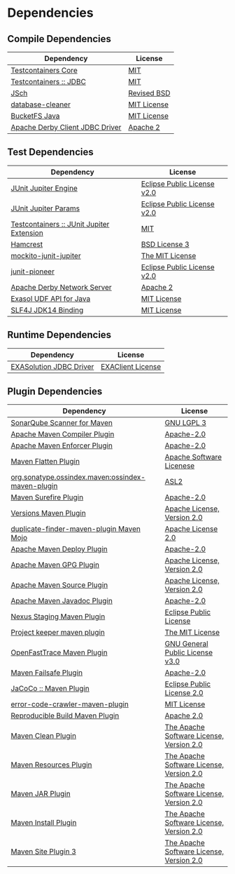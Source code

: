 <!-- @formatter:off -->
# Dependencies

## Compile Dependencies

| Dependency                           | License          |
| ------------------------------------ | ---------------- |
| [Testcontainers Core][0]             | [MIT][1]         |
| [Testcontainers :: JDBC][0]          | [MIT][1]         |
| [JSch][2]                            | [Revised BSD][3] |
| [database-cleaner][4]                | [MIT License][5] |
| [BucketFS Java][6]                   | [MIT License][7] |
| [Apache Derby Client JDBC Driver][8] | [Apache 2][9]    |

## Test Dependencies

| Dependency                                     | License                           |
| ---------------------------------------------- | --------------------------------- |
| [JUnit Jupiter Engine][10]                     | [Eclipse Public License v2.0][11] |
| [JUnit Jupiter Params][10]                     | [Eclipse Public License v2.0][11] |
| [Testcontainers :: JUnit Jupiter Extension][0] | [MIT][1]                          |
| [Hamcrest][12]                                 | [BSD License 3][13]               |
| [mockito-junit-jupiter][14]                    | [The MIT License][15]             |
| [junit-pioneer][16]                            | [Eclipse Public License v2.0][11] |
| [Apache Derby Network Server][8]               | [Apache 2][9]                     |
| [Exasol UDF API for Java][17]                  | [MIT License][18]                 |
| [SLF4J JDK14 Binding][19]                      | [MIT License][20]                 |

## Runtime Dependencies

| Dependency                    | License                 |
| ----------------------------- | ----------------------- |
| [EXASolution JDBC Driver][21] | [EXAClient License][22] |

## Plugin Dependencies

| Dependency                                              | License                                       |
| ------------------------------------------------------- | --------------------------------------------- |
| [SonarQube Scanner for Maven][23]                       | [GNU LGPL 3][24]                              |
| [Apache Maven Compiler Plugin][25]                      | [Apache-2.0][26]                              |
| [Apache Maven Enforcer Plugin][27]                      | [Apache-2.0][26]                              |
| [Maven Flatten Plugin][28]                              | [Apache Software Licenese][26]                |
| [org.sonatype.ossindex.maven:ossindex-maven-plugin][29] | [ASL2][9]                                     |
| [Maven Surefire Plugin][30]                             | [Apache-2.0][26]                              |
| [Versions Maven Plugin][31]                             | [Apache License, Version 2.0][26]             |
| [duplicate-finder-maven-plugin Maven Mojo][32]          | [Apache License 2.0][33]                      |
| [Apache Maven Deploy Plugin][34]                        | [Apache-2.0][26]                              |
| [Apache Maven GPG Plugin][35]                           | [Apache License, Version 2.0][26]             |
| [Apache Maven Source Plugin][36]                        | [Apache License, Version 2.0][26]             |
| [Apache Maven Javadoc Plugin][37]                       | [Apache-2.0][26]                              |
| [Nexus Staging Maven Plugin][38]                        | [Eclipse Public License][39]                  |
| [Project keeper maven plugin][40]                       | [The MIT License][41]                         |
| [OpenFastTrace Maven Plugin][42]                        | [GNU General Public License v3.0][43]         |
| [Maven Failsafe Plugin][44]                             | [Apache-2.0][26]                              |
| [JaCoCo :: Maven Plugin][45]                            | [Eclipse Public License 2.0][46]              |
| [error-code-crawler-maven-plugin][47]                   | [MIT License][48]                             |
| [Reproducible Build Maven Plugin][49]                   | [Apache 2.0][9]                               |
| [Maven Clean Plugin][50]                                | [The Apache Software License, Version 2.0][9] |
| [Maven Resources Plugin][51]                            | [The Apache Software License, Version 2.0][9] |
| [Maven JAR Plugin][52]                                  | [The Apache Software License, Version 2.0][9] |
| [Maven Install Plugin][53]                              | [The Apache Software License, Version 2.0][9] |
| [Maven Site Plugin 3][54]                               | [The Apache Software License, Version 2.0][9] |

[0]: https://testcontainers.org
[1]: http://opensource.org/licenses/MIT
[2]: http://www.jcraft.com/jsch/
[3]: http://www.jcraft.com/jsch/LICENSE.txt
[4]: https://github.com/exasol/database-cleaner/
[5]: https://github.com/exasol/database-cleaner/blob/main/LICENSE
[6]: https://github.com/exasol/bucketfs-java/
[7]: https://github.com/exasol/bucketfs-java/blob/main/LICENSE
[8]: http://db.apache.org/derby/
[9]: http://www.apache.org/licenses/LICENSE-2.0.txt
[10]: https://junit.org/junit5/
[11]: https://www.eclipse.org/legal/epl-v20.html
[12]: http://hamcrest.org/JavaHamcrest/
[13]: http://opensource.org/licenses/BSD-3-Clause
[14]: https://github.com/mockito/mockito
[15]: https://github.com/mockito/mockito/blob/main/LICENSE
[16]: https://junit-pioneer.org/
[17]: https://github.com/exasol/udf-api-java/
[18]: https://github.com/exasol/udf-api-java/blob/main/LICENSE
[19]: http://www.slf4j.org
[20]: http://www.opensource.org/licenses/mit-license.php
[21]: http://www.exasol.com
[22]: https://repo1.maven.org/maven2/com/exasol/exasol-jdbc/7.1.20/exasol-jdbc-7.1.20-license.txt
[23]: http://sonarsource.github.io/sonar-scanner-maven/
[24]: http://www.gnu.org/licenses/lgpl.txt
[25]: https://maven.apache.org/plugins/maven-compiler-plugin/
[26]: https://www.apache.org/licenses/LICENSE-2.0.txt
[27]: https://maven.apache.org/enforcer/maven-enforcer-plugin/
[28]: https://www.mojohaus.org/flatten-maven-plugin/
[29]: https://sonatype.github.io/ossindex-maven/maven-plugin/
[30]: https://maven.apache.org/surefire/maven-surefire-plugin/
[31]: https://www.mojohaus.org/versions/versions-maven-plugin/
[32]: https://basepom.github.io/duplicate-finder-maven-plugin
[33]: http://www.apache.org/licenses/LICENSE-2.0.html
[34]: https://maven.apache.org/plugins/maven-deploy-plugin/
[35]: https://maven.apache.org/plugins/maven-gpg-plugin/
[36]: https://maven.apache.org/plugins/maven-source-plugin/
[37]: https://maven.apache.org/plugins/maven-javadoc-plugin/
[38]: http://www.sonatype.com/public-parent/nexus-maven-plugins/nexus-staging/nexus-staging-maven-plugin/
[39]: http://www.eclipse.org/legal/epl-v10.html
[40]: https://github.com/exasol/project-keeper/
[41]: https://github.com/exasol/project-keeper/blob/main/LICENSE
[42]: https://github.com/itsallcode/openfasttrace-maven-plugin
[43]: https://www.gnu.org/licenses/gpl-3.0.html
[44]: https://maven.apache.org/surefire/maven-failsafe-plugin/
[45]: https://www.jacoco.org/jacoco/trunk/doc/maven.html
[46]: https://www.eclipse.org/legal/epl-2.0/
[47]: https://github.com/exasol/error-code-crawler-maven-plugin/
[48]: https://github.com/exasol/error-code-crawler-maven-plugin/blob/main/LICENSE
[49]: http://zlika.github.io/reproducible-build-maven-plugin
[50]: http://maven.apache.org/plugins/maven-clean-plugin/
[51]: http://maven.apache.org/plugins/maven-resources-plugin/
[52]: http://maven.apache.org/plugins/maven-jar-plugin/
[53]: http://maven.apache.org/plugins/maven-install-plugin/
[54]: http://maven.apache.org/plugins/maven-site-plugin/
